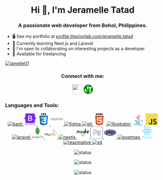 <!-- Hi ![](https://user-images.githubusercontent.com/18350557/176309783-0785949b-9127-417c-8b55-ab5a4333674e.gif)My name is Jeramelle Tatadj

## A passionate frontend developer from Philippines.
- 🖥️ See my portfolio at <a href='https://profile.thezionlab.com/jeramelle.tatad/' target="_blank" rel="noopener noreferrer">profile.thezionlab.com/jeramelle.tatad</a>
- 🧠 Currently learning Next.js
- 🤝 I'm open to collaborating on interesting projects as a developer

### Skills

<p align="left">
<a href="https://developer.mozilla.org/en-US/docs/Glossary/HTML5" target="_blank" rel="noreferrer"><img src="https://raw.githubusercontent.com/danielcranney/readme-generator/main/public/icons/skills/html5-colored.svg" width="36" height="36" alt="HTML5" /></a> &nbsp;
<a href="https://www.w3.org/TR/CSS/#css" target="_blank" rel="noreferrer"><img src="https://raw.githubusercontent.com/danielcranney/readme-generator/main/public/icons/skills/css3-colored.svg" width="36" height="36" alt="CSS3" /></a> &nbsp;
 <a href="https://developer.mozilla.org/en-US/docs/Web/JavaScript" target="_blank" rel="noreferrer"><img src="https://raw.githubusercontent.com/danielcranney/readme-generator/main/public/icons/skills/javascript-colored.svg" width="36" height="36" alt="JavaScript" /></a> &nbsp;
<a href="https://reactjs.org/" target="_blank" rel="noreferrer"><img src="https://raw.githubusercontent.com/danielcranney/readme-generator/main/public/icons/skills/react-colored.svg" width="36" height="36" alt="React" /></a> &nbsp;

### Socials

 <p align="left"> <a href="https://www.linkedin.com/in/jeramelletatad/" target="_blank" rel="noreferrer"><img src="https://raw.githubusercontent.com/danielcranney/readme-generator/main/public/icons/socials/linkedin.svg" width="32" height="32" /></a> </p>

### Profile Visits:

![Visitor Count](https://profile-counter.glitch.me/{jamelle01}/count.svg)
-->

<h1 align="center">Hi 👋, I'm Jeramelle Tatad</h1>
<h3 align="center">A passionate web developer from Bohol, Philippines.</h3>

- 🖥️ See my portfolio at <a href='https://profile.thezionlab.com/jeramelle.tatad/' target="_blank" rel="noopener noreferrer">profile.thezionlab.com/jeramelle.tatad</a>
- 🧠 Currently learning Next.js and Laravel
- 🤝 I'm open to collaborating on interesting projects as a developer
- 👋 Available for freelancing

<p align="left"> <a href="https://github.com/ryo-ma/github-profile-trophy"><img src="https://github-profile-trophy.vercel.app/?username=jamelle01&theme=darkhub" alt="jamelle01" /></a> </p>

<h3 align="center">Connect with me:</h3>
<p align="center">
 <p align="center"> 
  <a href="https://www.linkedin.com/in/jeramelletatad/" target="_blank" rel="noreferrer"><img    src="https://raw.githubusercontent.com/danielcranney/readme-generator/main/public/icons/socials/linkedin.svg" width="32" height="32" /></a> 
  <a href="https://profile.thezionlab.com/jeramelle.tatad/" target="_blank" rel="noreferrer"><img src="https://github.com/jamelle01/MyResume/blob/master/assets/img/jt_logo.png" width="32" height="32" /></a>
 </p>
 
</p>

<h3 align="left">Languages and Tools:</h3>

<p align="center">
                    <a
                        href="https://www.gnu.org/software/bash/"
                        target="_blank"
                        rel="noreferrer"
                    >
                        <img
                            src="https://www.vectorlogo.zone/logos/gnu_bash/gnu_bash-icon.svg"
                            alt="bash"
                            width="40"
                            height="40"
                        />
                    </a>
                    <a
                        href="https://getbootstrap.com"
                        target="_blank"
                        rel="noreferrer"
                    >
                        <img
                            src="https://raw.githubusercontent.com/devicons/devicon/master/icons/bootstrap/bootstrap-plain-wordmark.svg"
                            alt="bootstrap"
                            width="40"
                            height="40"
                        />
                    </a>
                    <a
                        href="https://www.w3schools.com/css/"
                        target="_blank"
                        rel="noreferrer"
                    >
                        <img
                            src="https://raw.githubusercontent.com/devicons/devicon/master/icons/css3/css3-original-wordmark.svg"
                            alt="css3"
                            width="40"
                            height="40"
                        />
                    </a>
                    <a
                        href="https://expressjs.com"
                        target="_blank"
                        rel="noreferrer"
                    >
                        <img
                            src="https://raw.githubusercontent.com/devicons/devicon/master/icons/express/express-original-wordmark.svg"
                            alt="express"
                            width="40"
                            height="40"
                        />
                    </a>
                    <a
                        href="https://www.figma.com/"
                        target="_blank"
                        rel="noreferrer"
                    >
                        <img
                            src="https://www.vectorlogo.zone/logos/figma/figma-icon.svg"
                            alt="figma"
                            width="40"
                            height="40"
                        />
                    </a>
                    <a
                        href="https://git-scm.com/"
                        target="_blank"
                        rel="noreferrer"
                    >
                        <img
                            src="https://www.vectorlogo.zone/logos/git-scm/git-scm-icon.svg"
                            alt="git"
                            width="40"
                            height="40"
                        />
                    </a>
                    <a
                        href="https://www.w3.org/html/"
                        target="_blank"
                        rel="noreferrer"
                    >
                        <img
                            src="https://raw.githubusercontent.com/devicons/devicon/master/icons/html5/html5-original-wordmark.svg"
                            alt="html5"
                            width="40"
                            height="40"
                        />
                    </a>
                    <a
                        href="https://www.adobe.com/in/products/illustrator.html"
                        target="_blank"
                        rel="noreferrer"
                    >
                        <img
                            src="https://www.vectorlogo.zone/logos/adobe_illustrator/adobe_illustrator-icon.svg"
                            alt="illustrator"
                            width="40"
                            height="40"
                        />
                    </a>
                    <a
                        href="https://www.java.com"
                        target="_blank"
                        rel="noreferrer"
                    >
                        <img
                            src="https://raw.githubusercontent.com/devicons/devicon/master/icons/java/java-original.svg"
                            alt="java"
                            width="40"
                            height="40"
                        />
                    </a>
                    <a
                        href="https://developer.mozilla.org/en-US/docs/Web/JavaScript"
                        target="_blank"
                        rel="noreferrer"
                    >
                        <img
                            src="https://raw.githubusercontent.com/devicons/devicon/master/icons/javascript/javascript-original.svg"
                            alt="javascript"
                            width="40"
                            height="40"
                        />
                    </a>
                    <a
                        href="https://laravel.com/"
                        target="_blank"
                        rel="noreferrer"
                    >
                        <img
                            src="https://www.vectorlogo.zone/logos/laravel/laravel-icon.svg"
                            alt="laravel"
                            width="40"
                            height="40"
                        />
                    </a>
                    <a
                        href="https://www.mongodb.com/"
                        target="_blank"
                        rel="noreferrer"
                    >
                        <img
                            src="https://raw.githubusercontent.com/devicons/devicon/master/icons/mongodb/mongodb-original-wordmark.svg"
                            alt="mongodb"
                            width="40"
                            height="40"
                        />
                    </a>
                    <a
                        href="https://www.mysql.com/"
                        target="_blank"
                        rel="noreferrer"
                    >
                        <img
                            src="https://raw.githubusercontent.com/devicons/devicon/master/icons/mysql/mysql-original-wordmark.svg"
                            alt="mysql"
                            width="40"
                            height="40"
                        />
                    </a>
                    <a
                        href="https://nextjs.org/"
                        target="_blank"
                        rel="noreferrer"
                    >
                        <img
                            src="https://cdn.worldvectorlogo.com/logos/nextjs-2.svg"
                            alt="nextjs"
                            width="40"
                            height="40"
                        />
                    </a>
                    <a
                        href="https://nodejs.org"
                        target="_blank"
                        rel="noreferrer"
                    >
                        <img
                            src="https://raw.githubusercontent.com/devicons/devicon/master/icons/nodejs/nodejs-original-wordmark.svg"
                            alt="nodejs"
                            width="40"
                            height="40"
                        />
                    </a>
                    <a
                        href="https://www.photoshop.com/en"
                        target="_blank"
                        rel="noreferrer"
                    >
                        <img
                            src="https://raw.githubusercontent.com/devicons/devicon/master/icons/photoshop/photoshop-line.svg"
                            alt="photoshop"
                            width="40"
                            height="40"
                        />
                    </a>
                    <a
                        href="https://www.php.net"
                        target="_blank"
                        rel="noreferrer"
                    >
                        <img
                            src="https://raw.githubusercontent.com/devicons/devicon/master/icons/php/php-original.svg"
                            alt="php"
                            width="40"
                            height="40"
                        />
                    </a>
                    <a
                        href="https://postman.com"
                        target="_blank"
                        rel="noreferrer"
                    >
                        <img
                            src="https://www.vectorlogo.zone/logos/getpostman/getpostman-icon.svg"
                            alt="postman"
                            width="40"
                            height="40"
                        />
                    </a>
                    <a
                        href="https://reactjs.org/"
                        target="_blank"
                        rel="noreferrer"
                    >
                        <img
                            src="https://raw.githubusercontent.com/devicons/devicon/master/icons/react/react-original-wordmark.svg"
                            alt="react"
                            width="40"
                            height="40"
                        />
                    </a>
                    <a
                        href="https://reactnative.dev/"
                        target="_blank"
                        rel="noreferrer"
                    >
                        <img
                            src="https://reactnative.dev/img/header_logo.svg"
                            alt="reactnative"
                            width="40"
                            height="40"
                        />
                    </a>
                    <a
                        href="https://www.adobe.com/products/xd.html"
                        target="_blank"
                        rel="noreferrer"
                    >
                        <img
                            src="https://cdn.worldvectorlogo.com/logos/adobe-xd.svg"
                            alt="xd"
                            width="40"
                            height="40"
                        />
                    </a>
                </p>

<!-- <p><img align="center" src="https://github-readme-stats.vercel.app/api/top-langs?username=jamelle01&show_icons=true&locale=en&layout=compact" alt="jamelle01" /></p> -->

<!-- [![Top Langs](https://github-readme-stats.vercel.app/api/top-langs/?username=jamelle01&layout=compact&theme=dark)](https://github.com/anuraghazra/github-readme-stats) -->
<p align="center">
<img align="center" src="https://github-readme-stats.vercel.app/api/top-langs/?username=jamelle01&layout=compact&theme=dark" alt="status"></img>
</p>
<!-- ![jamelle01's GitHub stats](https://github-readme-stats.vercel.app/api?username=jamelle01&show_icons=true&theme=dark) -->
<p align="center">
<img align="center" src="https://github-readme-stats.vercel.app/api?username=jamelle01&show_icons=true&theme=dark" alt="status"></img>
</p>
<!-- [![GitHub Streak](https://streak-stats.demolab.com/?user=jamelle01&theme=dark)](https://git.io/streak-stats) -->
<p align="center">
<img align="center" src="https://streak-stats.demolab.com/?user=jamelle01&theme=dark" alt="status"></img>
</p>
<!-- 
<p>&nbsp;<img align="center" src="https://github-readme-stats.vercel.app/api?username=jamelle01&show_icons=true&locale=en" alt="jamelle01" /></p> -->

<!-- <p><img align="center" src="https://github-readme-streak-stats.herokuapp.com/?user=jamelle01&" alt="jamelle01" /></p> -->

<!--### Profile Visits:

[Visitor Count](https://profile-counter.glitch.me/{jamelle01}/count.svg)-->
